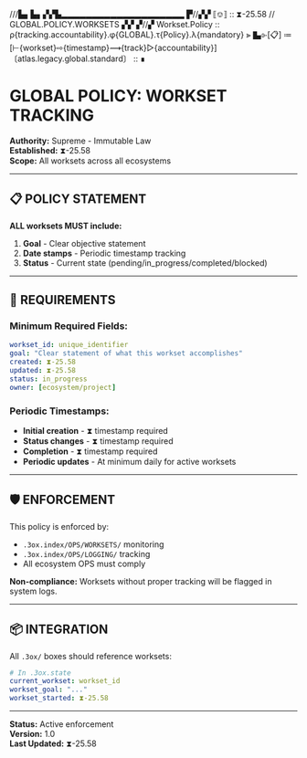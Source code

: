 ///▙▖▙▖▞▞▙▂▂▂▂▂▂▂▂▂▂▂▂▂▂▂▂▂▂▂▂
▛//▞▞ ⟦⎊⟧ :: ⧗-25.58 // GLOBAL.POLICY.WORKSETS ▞▞
▞//▞ Workset.Policy :: ρ{tracking.accountability}.φ{GLOBAL}.τ{Policy}.λ{mandatory} ⫸
▙⌱[📋] ≔ [⊢{workset}⇨{timestamp}⟿{track}▷{accountability}]
〔atlas.legacy.global.standard〕 :: ∎

# GLOBAL POLICY: WORKSET TRACKING

**Authority:** Supreme - Immutable Law  
**Established:** ⧗-25.58  
**Scope:** All worksets across all ecosystems

---

## 📋 POLICY STATEMENT

**ALL worksets MUST include:**
1. **Goal** - Clear objective statement
2. **Date stamps** - Periodic timestamp tracking
3. **Status** - Current state (pending/in_progress/completed/blocked)

---

## 🎯 REQUIREMENTS

### Minimum Required Fields:
```yaml
workset_id: unique_identifier
goal: "Clear statement of what this workset accomplishes"
created: ⧗-25.58
updated: ⧗-25.58
status: in_progress
owner: [ecosystem/project]
```

### Periodic Timestamps:
- **Initial creation** - ⧗ timestamp required
- **Status changes** - ⧗ timestamp required
- **Completion** - ⧗ timestamp required
- **Periodic updates** - At minimum daily for active worksets

---

## 🛡️ ENFORCEMENT

This policy is enforced by:
- `.3ox.index/OPS/WORKSETS/` monitoring
- `.3ox.index/OPS/LOGGING/` tracking
- All ecosystem OPS must comply

**Non-compliance:** Worksets without proper tracking will be flagged in system logs.

---

## 📦 INTEGRATION

All `.3ox/` boxes should reference worksets:
```yaml
# In .3ox.state
current_workset: workset_id
workset_goal: "..."
workset_started: ⧗-25.58
```

---

**Status:** Active enforcement  
**Version:** 1.0  
**Last Updated:** ⧗-25.58

